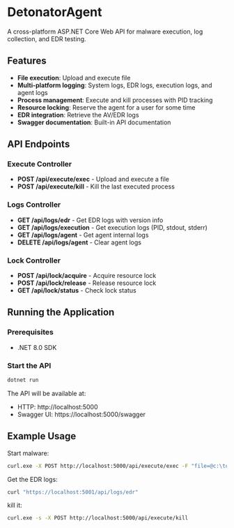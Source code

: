 # DetonatorAgent

A cross-platform ASP.NET Core Web API for malware execution, log collection, and EDR testing.

## Features

- **File execution**: Upload and execute file
- **Multi-platform logging**: System logs, EDR logs, execution logs, and agent logs
- **Process management**: Execute and kill processes with PID tracking
- **Resource locking**: Reserve the agent for a user for some time
- **EDR integration**: Retrieve the AV/EDR logs
- **Swagger documentation**: Built-in API documentation

## API Endpoints

### Execute Controller
- **POST /api/execute/exec** - Upload and execute a file
- **POST /api/execute/kill** - Kill the last executed process

### Logs Controller
- **GET /api/logs/edr** - Get EDR logs with version info
- **GET /api/logs/execution** - Get execution logs (PID, stdout, stderr)
- **GET /api/logs/agent** - Get agent internal logs
- **DELETE /api/logs/agent** - Clear agent logs

### Lock Controller
- **POST /api/lock/acquire** - Acquire resource lock
- **POST /api/lock/release** - Release resource lock  
- **GET /api/lock/status** - Check lock status

## Running the Application

### Prerequisites
- .NET 8.0 SDK

### Start the API
```powershell
dotnet run
```

The API will be available at:
- HTTP: http://localhost:5000
- Swagger UI: https://localhost:5000/swagger

## Example Usage

Start malware:
```bash
curl.exe -X POST http://localhost:5000/api/execute/exec -F "file=@c:\tools\psexec64.exe" -F "path=C:\temp\" -F "fileargs=--help"
```

Get the EDR logs:
```bash
curl "https://localhost:5001/api/logs/edr"
```

kill it:
```bash
curl.exe -s -X POST http://localhost:5000/api/execute/kill 
```
